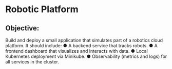# Robotic Platform

## Objective: 
Build and deploy a small application that simulates part of a robotics cloud platform. It should include:
● A backend service that tracks robots.
● A frontend dashboard that visualizes and interacts with data.
● Local Kubernetes deployment via Minikube.
● Observability (metrics and logs) for all services in the cluster.